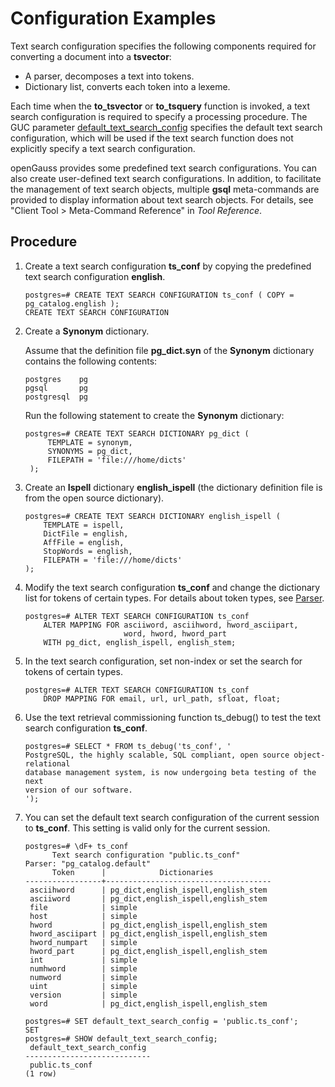 # Configuration Examples<a name="EN-US_TOPIC_0242370505"></a>

Text search configuration specifies the following components required for converting a document into a  **tsvector**:

-   A parser, decomposes a text into tokens.
-   Dictionary list, converts each token into a lexeme.

Each time when the  **to\_tsvector**  or  **to\_tsquery**  function is invoked, a text search configuration is required to specify a processing procedure. The GUC parameter  [default\_text\_search\_config](zone-and-formatting.md#en-us_topic_0237124733_en-us_topic_0059778109_sd9a07d429cd4498383931c621742b816)  specifies the default text search configuration, which will be used if the text search function does not explicitly specify a text search configuration.

openGauss provides some predefined text search configurations. You can also create user-defined text search configurations. In addition, to facilitate the management of text search objects, multiple  **gsql**  meta-commands are provided to display information about text search objects. For details, see "Client Tool \> Meta-Command Reference" in  _Tool Reference_.

## Procedure<a name="en-us_topic_0237122041_section2016620211300"></a>

1.  Create a text search configuration  **ts\_conf**  by copying the predefined text search configuration  **english**.

    ```
    postgres=# CREATE TEXT SEARCH CONFIGURATION ts_conf ( COPY = pg_catalog.english );
    CREATE TEXT SEARCH CONFIGURATION
    ```

2.  Create a  **Synonym**  dictionary.

    Assume that the definition file  **pg\_dict.syn**  of the  **Synonym**  dictionary contains the following contents:

    ```
    postgres    pg 
    pgsql       pg 
    postgresql  pg
    ```

    Run the following statement to create the  **Synonym**  dictionary:

    ```
    postgres=# CREATE TEXT SEARCH DICTIONARY pg_dict (
         TEMPLATE = synonym,
         SYNONYMS = pg_dict,
         FILEPATH = 'file:///home/dicts'
     );
    ```

3.  Create an  **Ispell**  dictionary  **english\_ispell**  \(the dictionary definition file is from the open source dictionary\).

    ```
    postgres=# CREATE TEXT SEARCH DICTIONARY english_ispell (
        TEMPLATE = ispell,
        DictFile = english,
        AffFile = english,
        StopWords = english,
        FILEPATH = 'file:///home/dicts' 
    );
    ```

4.  Modify the text search configuration  **ts\_conf**  and change the dictionary list for tokens of certain types. For details about token types, see  [Parser](parser.md).

    ```
    postgres=# ALTER TEXT SEARCH CONFIGURATION ts_conf
        ALTER MAPPING FOR asciiword, asciihword, hword_asciipart,
                          word, hword, hword_part
        WITH pg_dict, english_ispell, english_stem;
    ```

5.  In the text search configuration, set non-index or set the search for tokens of certain types.

    ```
    postgres=# ALTER TEXT SEARCH CONFIGURATION ts_conf
        DROP MAPPING FOR email, url, url_path, sfloat, float;
    ```

6.  Use the text retrieval commissioning function ts\_debug\(\) to test the text search configuration  **ts\_conf**.

    ```
    postgres=# SELECT * FROM ts_debug('ts_conf', '
    PostgreSQL, the highly scalable, SQL compliant, open source object-relational
    database management system, is now undergoing beta testing of the next
    version of our software.
    ');
    ```

7.  You can set the default text search configuration of the current session to  **ts\_conf**. This setting is valid only for the current session.

    ```
    postgres=# \dF+ ts_conf
          Text search configuration "public.ts_conf"
    Parser: "pg_catalog.default"
          Token      |            Dictionaries             
    -----------------+-------------------------------------
     asciihword      | pg_dict,english_ispell,english_stem
     asciiword       | pg_dict,english_ispell,english_stem
     file            | simple
     host            | simple
     hword           | pg_dict,english_ispell,english_stem
     hword_asciipart | pg_dict,english_ispell,english_stem
     hword_numpart   | simple
     hword_part      | pg_dict,english_ispell,english_stem
     int             | simple
     numhword        | simple
     numword         | simple
     uint            | simple
     version         | simple
     word            | pg_dict,english_ispell,english_stem
    
    postgres=# SET default_text_search_config = 'public.ts_conf';
    SET
    postgres=# SHOW default_text_search_config;
     default_text_search_config 
    ----------------------------
     public.ts_conf
    (1 row)
    ```


